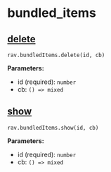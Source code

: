 # bundled_items

## [delete](https://www.ravelry.com/api#bundled_items_delete)

`rav.bundledItems.delete(id, cb)`

**Parameters:**
- id (required): `number`
- cb: `() => mixed`

## [show](https://www.ravelry.com/api#bundled_items_show)

`rav.bundledItems.show(id, cb)`

**Parameters:**
- id (required): `number`
- cb: `() => mixed`

